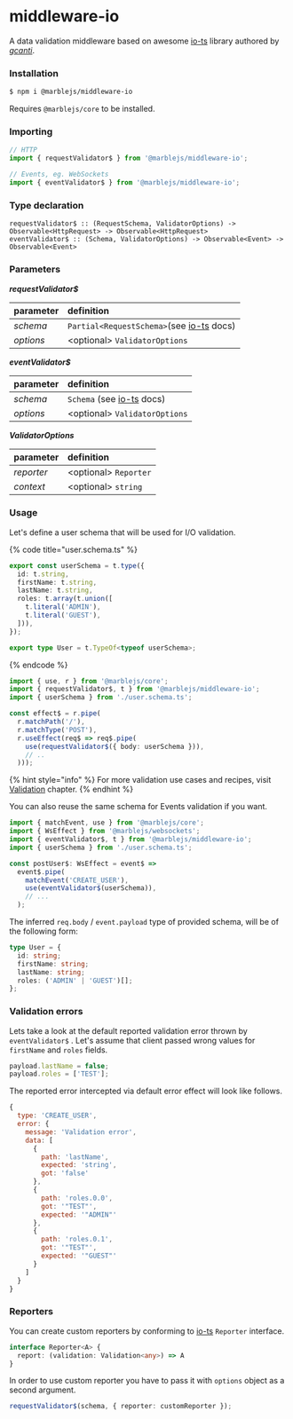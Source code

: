 # middleware-io

A data validation middleware based on awesome [io-ts](https://github.com/gcanti/io-ts) library authored by [_gcanti_](https://github.com/gcanti).

### Installation

```bash
$ npm i @marblejs/middleware-io
```

Requires `@marblejs/core` to be installed.

### Importing

```typescript
// HTTP
import { requestValidator$ } from '@marblejs/middleware-io';

// Events, eg. WebSockets
import { eventValidator$ } from '@marblejs/middleware-io';
```

### Type declaration <a id="type-declaration"></a>

```text
requestValidator$ :: (RequestSchema, ValidatorOptions) -> Observable<HttpRequest> -> Observable<HttpRequest>
eventValidator$ :: (Schema, ValidatorOptions) -> Observable<Event> -> Observable<Event>
```

### Parameters

_**requestValidator$**_

| parameter | definition |
| :--- | :--- |
| _schema_ | `Partial<RequestSchema>`\(see [io-ts](https://github.com/gcanti/io-ts) docs\) |
| _options_ | &lt;optional&gt; `ValidatorOptions` |

_**eventValidator$**_

| parameter | definition |
| :--- | :--- |
| _schema_ | `Schema` \(see [io-ts](https://github.com/gcanti/io-ts) docs\) |
| _options_ | &lt;optional&gt; `ValidatorOptions` |

_**ValidatorOptions**_

| parameter | definition |
| :--- | :--- |
| _reporter_ | &lt;optional&gt; `Reporter` |
| _context_ | &lt;optional&gt; `string` |

### Usage

Let's define a user schema that will be used for I/O validation.

{% code title="user.schema.ts" %}
```typescript
export const userSchema = t.type({
  id: t.string,
  firstName: t.string,
  lastName: t.string,
  roles: t.array(t.union([
    t.literal('ADMIN'),
    t.literal('GUEST'),
  ])),
});

export type User = t.TypeOf<typeof userSchema>;
```
{% endcode %}

```typescript
import { use, r } from '@marblejs/core';
import { requestValidator$, t } from '@marblejs/middleware-io';
import { userSchema } from './user.schema.ts';

const effect$ = r.pipe(
  r.matchPath('/'),
  r.matchType('POST'),
  r.useEffect(req$ => req$.pipe(
    use(requestValidator$({ body: userSchema })),
    // ..
  )));
```

{% hint style="info" %}
For more validation use cases and recipes, visit [Validation](../advanced/validation.md) chapter.
{% endhint %}

You can also reuse the same schema for Events validation if you want.

```typescript
import { matchEvent, use } from '@marblejs/core';
import { WsEffect } from '@marblejs/websockets';
import { eventValidator$, t } from '@marblejs/middleware-io';
import { userSchema } from './user.schema.ts';

const postUser$: WsEffect = event$ =>
  event$.pipe(
    matchEvent('CREATE_USER'),
    use(eventValidator$(userSchema)),
    // ...
  );
```

The inferred `req.body` / `event.payload` type of provided schema, will be of the following form:

```typescript
type User = {
  id: string;
  firstName: string;
  lastName: string;
  roles: ('ADMIN' | 'GUEST')[];
};
```

### Validation errors

Lets take a look at the default reported validation error thrown by `eventValidator$` . Let's assume that client passed wrong values for `firstName` and `roles`  fields.

```javascript
payload.lastName = false;
payload.roles = ['TEST'];
```

The reported error intercepted via default error effect will look like follows.

```javascript
{
  type: 'CREATE_USER',
  error: {
    message: 'Validation error',
    data: [
      {
        path: 'lastName',
        expected: 'string',
        got: 'false'
      },
      {
        path: 'roles.0.0',
        got: '"TEST"',
        expected: '"ADMIN"'
      },
      {
        path: 'roles.0.1',
        got: '"TEST"',
        expected: '"GUEST"'
      }
    ]
  }
}
```

### Reporters

You can create custom reporters by conforming to [io-ts](https://github.com/gcanti/io-ts#error-reporters) `Reporter` interface.

```typescript
interface Reporter<A> {
  report: (validation: Validation<any>) => A
}
```

In order to use custom reporter you have to pass it with `options` object as a second argument.

```typescript
requestValidator$(schema, { reporter: customReporter });
```

